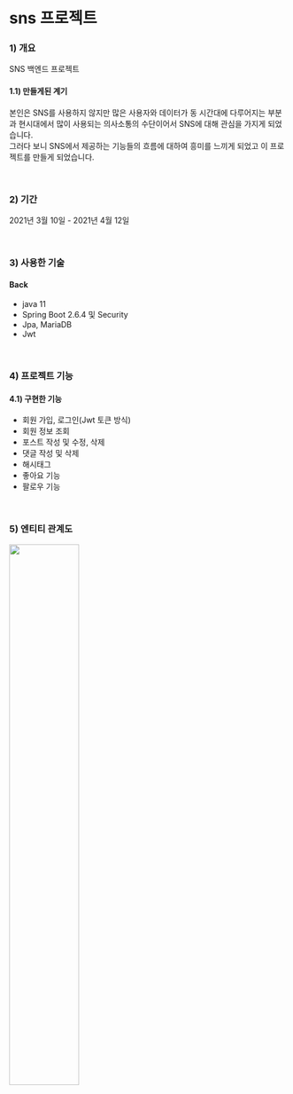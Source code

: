 # sns 프로젝트
### 1) 개요
SNS 백엔드 프로젝트 


#### 1.1) 만들게된 계기
본인은 SNS를 사용하지 않지만 많은 사용자와 데이터가 동 시간대에 다루어지는 부분과 현시대에서 많이 사용되는 의사소통의 수단이어서 SNS에 대해 관심을 가지게 되었습니다.
 <br>
그러다 보니 SNS에서 제공하는 기능들의 흐름에 대하여 흥미를 느끼게 되었고 이 프로젝트를 만들게 되었습니다. 

<br>

### 2) 기간
2021년 3월 10일 - 2021년 4월 12일

<br>

### 3) 사용한 기술
#### Back
- java 11
- Spring Boot 2.6.4 및 Security
- Jpa, MariaDB
- Jwt

<br>

### 4) 프로젝트 기능
#### 4.1) 구현한 기능
- 회원 가입, 로그인(Jwt 토큰 방식)
- 회원 정보 조회
- 포스트 작성 및 수정, 삭제
- 댓글 작성 및 삭제
- 해시태그
- 좋아요 기능
- 팔로우 기능 


<br>

### 5) 엔티티 관계도
<img src ="https://user-images.githubusercontent.com/66755342/162885997-22918f72-4213-4962-9f48-b3fd8c90d563.png" width="50%" height="50%"/>


